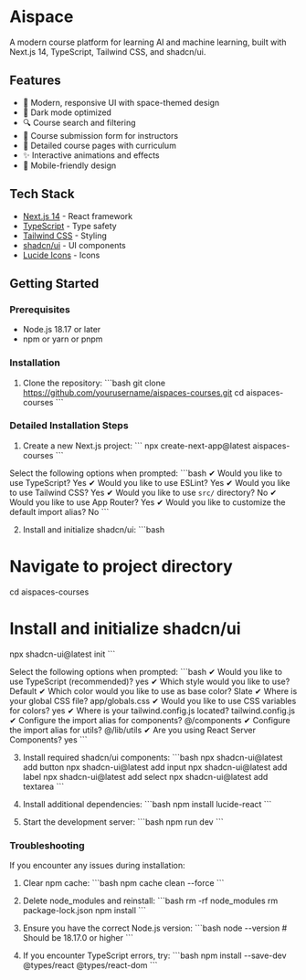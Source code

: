 # Aispace
A modern course platform for learning AI and machine learning, built with Next.js 14, TypeScript, Tailwind CSS, and shadcn/ui.

## Features

- 🎨 Modern, responsive UI with space-themed design
- 🌙 Dark mode optimized
- 🔍 Course search and filtering
- 📝 Course submission form for instructors
- 🎯 Detailed course pages with curriculum
- ✨ Interactive animations and effects
- 📱 Mobile-friendly design

## Tech Stack

- [Next.js 14](https://nextjs.org/) - React framework
- [TypeScript](https://www.typescriptlang.org/) - Type safety
- [Tailwind CSS](https://tailwindcss.com/) - Styling
- [shadcn/ui](https://ui.shadcn.com/) - UI components
- [Lucide Icons](https://lucide.dev/) - Icons

## Getting Started

### Prerequisites

- Node.js 18.17 or later
- npm or yarn or pnpm

### Installation

1. Clone the repository:
   \`\`\`bash
   git clone https://github.com/yourusername/aispaces-courses.git
   cd aispaces-courses
   \`\`\`

### Detailed Installation Steps

1. Create a new Next.js project:
\`\`\`
npx create-next-app@latest aispaces-courses
\`\`\`

Select the following options when prompted:
\`\`\`bash
✔ Would you like to use TypeScript? Yes
✔ Would you like to use ESLint? Yes
✔ Would you like to use Tailwind CSS? Yes
✔ Would you like to use `src/` directory? No
✔ Would you like to use App Router? Yes
✔ Would you like to customize the default import alias? No
\`\`\`

2. Install and initialize shadcn/ui:
\`\`\`bash
# Navigate to project directory
cd aispaces-courses

# Install and initialize shadcn/ui
npx shadcn-ui@latest init
\`\`\`

Select the following options when prompted:
\`\`\`bash
✔ Would you like to use TypeScript (recommended)? yes
✔ Which style would you like to use? Default
✔ Which color would you like to use as base color? Slate
✔ Where is your global CSS file? app/globals.css
✔ Would you like to use CSS variables for colors? yes
✔ Where is your tailwind.config.js located? tailwind.config.js
✔ Configure the import alias for components? @/components
✔ Configure the import alias for utils? @/lib/utils
✔ Are you using React Server Components? yes
\`\`\`

3. Install required shadcn/ui components:
\`\`\`bash
npx shadcn-ui@latest add button
npx shadcn-ui@latest add input
npx shadcn-ui@latest add label
npx shadcn-ui@latest add select
npx shadcn-ui@latest add textarea
\`\`\`

4. Install additional dependencies:
\`\`\`bash
npm install lucide-react
\`\`\`

5. Start the development server:
\`\`\`bash
npm run dev
\`\`\`


### Troubleshooting

If you encounter any issues during installation:

1. Clear npm cache:
\`\`\`bash
npm cache clean --force
\`\`\`

2. Delete node_modules and reinstall:
\`\`\`bash
rm -rf node_modules
rm package-lock.json
npm install
\`\`\`

3. Ensure you have the correct Node.js version:
\`\`\`bash
node --version  # Should be 18.17.0 or higher
\`\`\`

4. If you encounter TypeScript errors, try:
\`\`\`bash
npm install --save-dev @types/react @types/react-dom
\`\`\`

